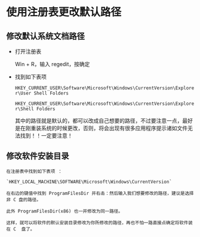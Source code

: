 # 使用注册表更改默认路径

## 修改默认系统文档路径

- 打开注册表

	Win + R，输入 regedit，按确定

- 找到如下表项

	`HKEY_CURRENT_USER\Software\Microsoft\Windows\CurrentVersion\Explorer\User Shell Folders`
	
	`HKEY_CURRENT_USER\Software\Microsoft\Windows\CurrentVersion\Explorer\Shell Folders`
	
	其中的路径就是默认的，都可以改成自己想要的路径，不过要注意一点，最好是在刚重装系统的时候更改，否则，将会出现有很多应用程序提示诸如文件无法找到！！一定要注意！
	
## 修改软件安装目录
	
	在注册表中找到如下表项 ：
	
	`HKEY_LOCAL_MACHINE\SOFTWARE\Microsoft\Windows\CurrentVersion`
	
	在右边的键值中找到 ProgramFilesDir 并右击：然后输入我们想要修改的路径，建议是选择非 C 盘的路径。

	此外 ProgramFilesDir(x86) 也一并修改为同一路径。
	
	这样，就可以将软件的默认安装目录修改为你所修改的路径，再也不怕一路直接点确定将软件装在 C  盘了。
	
	